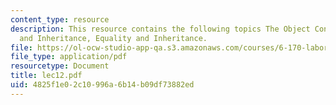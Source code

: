 ```yaml
---
content_type: resource
description: This resource contains the following topics The Object Contract, Equality
  and Inheritance, Equality and Inheritance.
file: https://ol-ocw-studio-app-qa.s3.amazonaws.com/courses/6-170-laboratory-in-software-engineering-fall-2005/4825f1e02c10996a6b14b09df73882ed_lec12.pdf
file_type: application/pdf
resourcetype: Document
title: lec12.pdf
uid: 4825f1e0-2c10-996a-6b14-b09df73882ed
---
```

